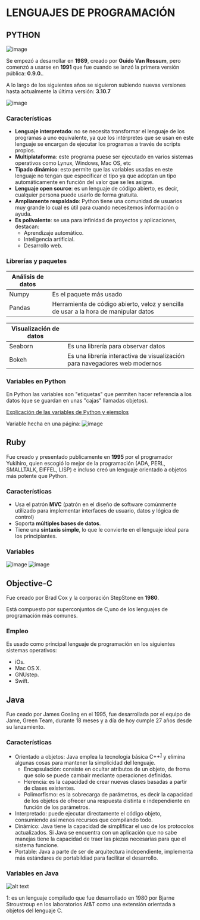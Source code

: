 # LENGUAJES DE PROGRAMACIÓN
## PYTHON

![image](https://user-images.githubusercontent.com/114908591/194115216-63e1f566-445c-4a12-8bd1-0d704a17ee95.png)



Se empezó a desarrollar en **1989**, creado por **Guido Van Rossum**, pero comenzó a usarse en **1991** que fue cuando se lanzó la primera versión pública: **0.9.0.**.

A lo largo de los siguientes años se siguieron subiendo nuevas versiones hasta actualmente la última versión: **3.10.7** 

![image](https://user-images.githubusercontent.com/114908591/194114955-e8d931ae-72d9-4af0-86b0-629ab89f2fdc.png)


### Características
- **Lenguaje interpretado**: no se necesita transformar el lenguaje de los programas a uno equivalente, ya que los intérpretes que se usan en este lenguaje se encargan de ejecutar los programas a través de scripts propios.
- **Multiplataforma**: este programa puese ser ejecutado en varios sistemas operativos como Lynux, Windows, Mac OS, etc
- **Tipado dinámico**: esto permite que las variables usadas en este lenguaje no tengan que especificar el tipo ya que adoptan un tipo automáticamente en función del valor que se les asigne.
- **Lenguaje open source**: es un lenguaje de código abierto, es decir, cualquier persona puede usarlo de forma gratuita.
- **Ampliamente respaldado**: Python tiene una comunidad de usuarios muy grande lo cual es útil para cuando necesitemos información o ayuda.
- **Es polivalente**: se usa para infinidad de proyectos y aplicaciones, destacan:
  - Aprendizaje automático.
  - Inteligencia artificial.
  - Desarrollo web.
 
### Librerías y paquetes
 
| Análisis de datos |             |
| --- | --- |
| Numpy | Es el paquete más usado |
| Pandas | Herramienta de código abierto, veloz y sencilla de usar a la hora de manipular datos |

| Visualización de datos |             |
| --- | --- |
| Seaborn| Es una librería para observar datos  |
| Bokeh | Es una librería interactiva de visualización para navegadores web modernos|

### Variables en Python
En Python las variables son "etiquetas" que permiten hacer referencia a los datos (que se guardan en unas "cajas" llamadas objetos).

[Explicación de las variables de Python y ejemplos](https://www.mclibre.org/consultar/python/lecciones/python-variables.html)

Variable hecha en una página:
![image](https://user-images.githubusercontent.com/114908591/194095727-04b04646-b4d2-4b91-8c87-b2710cd30b81.png)


 




## Ruby 

Fue creado y presentado publicamente en **1995** por el programador Yukihiro, quien escogió lo mejor de la programación (ADA, PERL, SMALLTALK, EIFFEL, LISP) e incluso creó un lenguaje orientado a objetos más potente que Python.

### Características 
- Usa el patrón **MVC** (patrón en el diseño de software comúnmente utilizado para implementar interfaces de usuario, datos y lógica de control)
- Soporta **múltiples bases de datos**.
- Tiene una **sintaxis simple**, lo que le convierte en el lenguaje ideal para los principiantes. 

### Variables
![image](https://user-images.githubusercontent.com/114908591/194092106-7a907573-d710-4398-8277-087459ecb22a.png)
![image](https://user-images.githubusercontent.com/114908591/194093589-c4c242d5-ba50-4404-87ec-1ed2a340b387.png)

## Objective-C
Fue creado por Brad Cox y la corporación StepStone en **1980**.

Está compuesto por superconjuntos de C,uno de los lenguajes de programación más comunes. 

### Empleo
Es usado como principal lenguaje de programación en los siguientes sistemas operativos:
- iOs. 
- Mac OS X.                                                                             
- GNUstep.                                                                  
- Swift.


## Java
Fue ceado por James Gosling en el 1995, fue desarrollada por el equipo de Jame, Green Team, durante 18 meses y a día de hoy cumple 27 años desde su lanzamiento.

### Características
- Orientado a objetos: Java emplea la tecnología básica C++<sup>[1](#C++)</sup> y elimina algunas cosas para mantener la simplicidad del lenguaje.
  - Encapsulación: consiste en ocultar atributos de un objeto, de froma que solo se puede cambair mediante operaciones definidas.
  - Herencia: es la capacidad de crear nuevas clases basadas a partir de clases existentes.
  - Polimorfismo: es la sobrecarga de parámetros, es decir la capacidad de los objetos de ofrecer una respuesta distinta e independiente en función de los parámetros.
- Interpretado: puede ejecutar directamente el código objeto, consumiendo así menos recursos que compilando todo.
- Dinámico: Java tiene la capacidad de simplificar el uso de los protocolos actualizados. Si Java se encuentra con un aplicación que no sabe manejas tiene la capacidad de traer las piezas necesarias para que el sistema funcione.
- Portable: Java a parte de ser de arquitectura independiente, implementa más estándares de portabildiad para facilitar el desarrollo.





### Variables en Java


![alt text](https://i.blogs.es/53044d/java/1366_521.jpg)
 
<a name="C++">1</a>: es un lenguaje compilado que fue desarrollado en 1980 por Bjarne Stroustroup en los laboratorios At&T como una extensión orientada a objetos del lenguaje C. 



